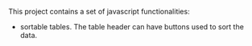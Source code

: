 This project contains a set of javascript functionalities:

* sortable tables.  The table header can have buttons used to sort the data.
